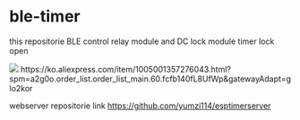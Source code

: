# ble-timer
this repositorie BLE control relay module and DC lock module
timer lock open

<img src="https://ae01.alicdn.com/kf/H511f70d3f70445758b4b51723f974515s.jpg">
https://ko.aliexpress.com/item/1005001357276043.html?spm=a2g0o.order_list.order_list_main.60.fcfb140fL8UfWp&gatewayAdapt=glo2kor


webserver repositorie link
https://github.com/yumzi114/esptimerserver
